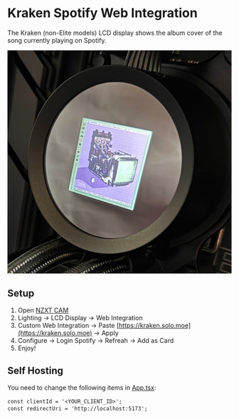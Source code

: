 # Kraken Spotify Web Integration

The Kraken (non-Elite models) LCD display shows the album cover of the song currently playing on Spotify.

![image](./docs/applied.png)

## Setup

1. Open [NZXT CAM](https://nzxt.com/software/cam)
2. Lighting -> LCD Display -> Web Integration
3. Custom Web Integration -> Paste [https://kraken.solo.moe](https://kraken.solo.moe) -> Apply
4. Configure -> Login Spotify -> Refreah -> Add as Card
5. Enjoy!

## Self Hosting

You need to change the following items in [App.tsx](./src/App.tsx):

```tsx
const clientId = '<YOUR_CLIENT_ID>';
const redirectUri = 'http://localhost:5173';
```
